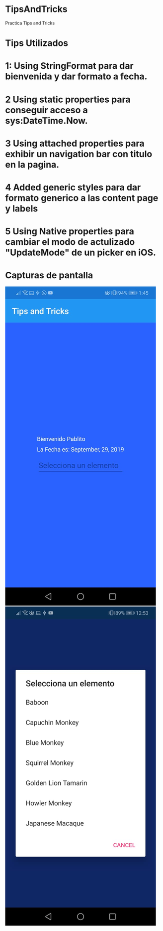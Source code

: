 # TipsAndTricks


Practica Tips and Tricks
# Tips Utilizados
# 1: Using StringFormat para dar bienvenida y dar formato a fecha.
# 2  Using static properties para conseguir acceso a sys:DateTime.Now.
# 3  Using attached properties para exhibir un navigation bar con titulo en la pagina.
# 4  Added generic styles para dar formato generico a las content page y labels
# 5  Using Native properties para cambiar el modo de actulizado "UpdateMode" de un picker en iOS.

# Capturas de pantalla
![Alt text](Images/MainCorrected.jpg?raw=true "Main Display")
![Alt text](Images/picker.jpg?raw=true "Picker function")
